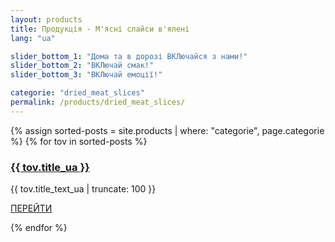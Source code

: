 ```yaml
---
layout: products
title: Продукція - М'ясні слайси в'ялені
lang: "ua"

slider_bottom_1: "Дома та в дорозі ВКЛючайся з нами!"
slider_bottom_2: "ВКЛючай смак!"
slider_bottom_3: "ВКЛючай емоції!"

categorie: "dried_meat_slices"
permalink: /products/dried_meat_slices/
---
```


{% assign sorted-posts = site.products | where: "categorie", page.categorie %}
{% for tov in sorted-posts %}
<div class="col-md-4 text-center">
<div class="menu-wrap">
    <a href="{{ tov.url }}" class="menu-img
    img mb-4" style="background-image: url(/assets/images/products/{{ tov.categorie }}/sm_{{ tov.title }}.jpg);"></a>
    <div class="text">
    <h3><a href="{{ tov.url }}">{{ tov.title_ua }}</a></h3>
    <p>{{ tov.title_text_ua | truncate: 100 }}</p>
    <p><a href="{{ tov.url }}" class="btn btn-white btn-outline-white">ПЕРЕЙТИ</a></p>
    </div>
</div>
</div>
{% endfor %}
